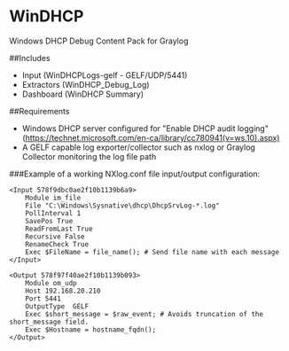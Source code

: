 # WinDHCP
Windows DHCP Debug Content Pack for Graylog

##Includes

* Input (WinDHCPLogs-gelf - GELF/UDP/5441)
* Extractors (WinDHCP_Debug_Log)
* Dashboard (WinDHCP Summary)

##Requirements

* Windows DHCP server configured for "Enable DHCP audit logging" (https://technet.microsoft.com/en-ca/library/cc780941(v=ws.10).aspx)
* A GELF capable log exporter/collector such as nxlog or Graylog Collector monitoring the log file path

###Example of a working NXlog.conf file input/output configuration:

    <Input 578f9dbc0ae2f10b1139b6a9>
        Module im_file
        File "C:\Windows\Sysnative\dhcp\DhcpSrvLog-*.log"
        PollInterval 1
        SavePos	True
        ReadFromLast True
        Recursive False
        RenameCheck True
        Exec $FileName = file_name(); # Send file name with each message
    </Input>

    <Output 578f97f40ae2f10b1139b093>
        Module om_udp
        Host 192.168.20.210
        Port 5441
        OutputType  GELF
        Exec $short_message = $raw_event; # Avoids truncation of the short_message field.
        Exec $Hostname = hostname_fqdn();
    </Output>

